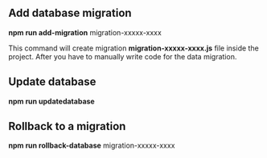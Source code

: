 ## Add database migration

**npm run add-migration** migration-xxxxx-xxxx

This command will create migration **migration-xxxxx-xxxx.js** file inside the project. After you have to manually write code for the data migration.

## Update database

**npm run updatedatabase**

## Rollback to a migration

**npm run rollback-database** migration-xxxxx-xxxx